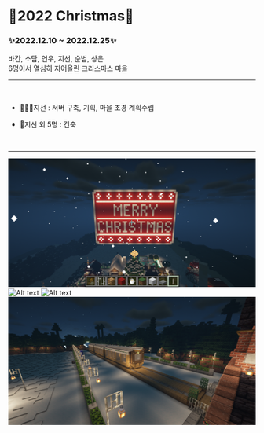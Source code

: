 # 🎄2022 Christmas🎄

### ✨2022.12.10 ~ 2022.12.25✨<br/>

바간, 소담, 연우, 지선, 순범, 상은<br/>
6명이서 열심히 지어올린 크리스마스 마을<br/>

---

<br/>

- 👨🏻‍💻지선 : 서버 구축, 기획, 마을 조경 계획수립

- 👷지선 외 5명 : 건축

<br/>

---

![Alt text](./img/2022-12-24_16.12.03.png)
![Alt text](./img/2022-12-18_22.09.18.png)
![Alt text](./img/2022-12-12_18.50.36.png)
![Alt text](./img/2022-12-18_21.47.48.png)
